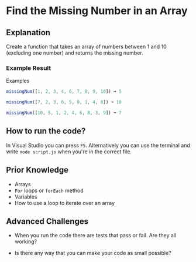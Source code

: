 # Find the Missing Number in an Array

## Explanation

Create a function that takes an array of numbers between 1 and 10 (excluding one number) and returns the missing number.

### Example Result

Examples

```js
missingNum([1, 2, 3, 4, 6, 7, 8, 9, 10]) ➞ 5
```

```js
missingNum([7, 2, 3, 6, 5, 9, 1, 4, 8]) ➞ 10
```

```js
missingNum([10, 5, 1, 2, 4, 6, 8, 3, 9]) ➞ 7
```

## How to run the code?

In Visual Studio you can press `F5`. Alternatively you can use the terminal and write `node script.js` when you're in the correct file.

## Prior Knowledge

- Arrays
- `For` loops or `forEach` method
- Variables
- How to use a loop to iterate over an array

## Advanced Challenges

- When you run the code there are tests that pass or fail. Are they all working?

- Is there any way that you can make your code as small possible?
